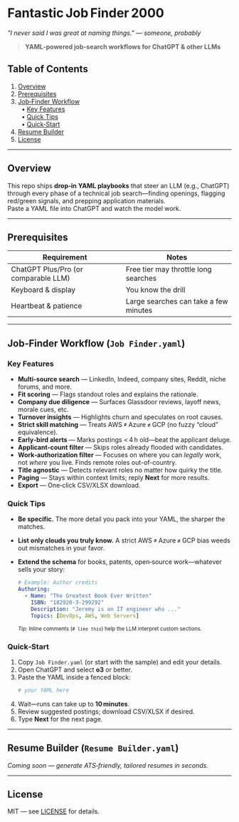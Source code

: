# Fantastic Job Finder 2000
*"I never said I was great at naming things." — someone, probably*

> **YAML‑powered job‑search workflows for ChatGPT & other LLMs**

## Table of Contents
1. [Overview](#overview)
2. [Prerequisites](#prerequisites)
3. [Job‑Finder Workflow](#job-finder-workflow)  
   &nbsp;&nbsp;• [Key Features](#key-features)  
   &nbsp;&nbsp;• [Quick Tips](#quick-tips)  
   &nbsp;&nbsp;• [Quick‑Start](#quick-start)
4. [Resume Builder](#resume-builder)
5. [License](#license)

---

## Overview
This repo ships **drop‑in YAML playbooks** that steer an LLM (e.g., ChatGPT) through every phase of a technical job search—finding openings, flagging red/green signals, and prepping application materials.  
Paste a YAML file into ChatGPT and watch the model work.

---

## Prerequisites
| Requirement | Notes |
|-------------|-------|
| ChatGPT Plus/Pro (or comparable LLM) | Free tier may throttle long searches |
| Keyboard & display | You know the drill |
| Heartbeat & patience | Large searches can take a few minutes |

---

## Job‑Finder Workflow (`Job Finder.yaml`) <a id="job-finder-workflow"></a>

### Key Features <a id="key-features"></a>
- **Multi‑source search** — LinkedIn, Indeed, company sites, Reddit, niche forums, and more.
- **Fit scoring** — Flags standout roles and explains the rationale.
- **Company due diligence** — Surfaces Glassdoor reviews, layoff news, morale cues, etc.
- **Turnover insights** — Highlights churn and speculates on root causes.
- **Strict skill matching** — Treats AWS ≠ Azure ≠ GCP (no fuzzy “cloud” equivalence).
- **Early‑bird alerts** — Marks postings < 4 h old—beat the applicant deluge.
- **Applicant‑count filter** — Skips roles already flooded with candidates.
- **Work‑authorization filter** — Focuses on where you can *legally* work, not *where* you live. Finds remote roles out-of-country.
- **Title agnostic** — Detects relevant roles no matter how quirky the title.
- **Paging** — Stays within context limits; reply **Next** for more results.
- **Export** — One‑click CSV/XLSX download.

### Quick Tips <a id="quick-tips"></a>

- **Be specific.** The more detail you pack into your YAML, the sharper the matches.
- **List only clouds you truly know.** A strict AWS ≠ Azure ≠ GCP bias weeds out mismatches in your favor.
- **Extend the schema** for books, patents, open‑source work—whatever sells your story:

  ~~~yaml
  # Example: Author credits
  Authoring:
    - Name: "The Greatest Book Ever Written"
      ISBN: "182920-3-299292"
      Description: "Jeremy is an IT engineer who ..."
      Topics: [DevOps, AWS, Web Servers]
  ~~~

  <sup>*Tip:* Inline comments (`# like this`) help the LLM interpret custom sections.</sup>

### Quick‑Start <a id="quick-start"></a>
1. Copy `Job Finder.yaml` (or start with the sample) and edit your details.
2. Open ChatGPT and select **o3** or better.
3. Paste the YAML inside a fenced block:
   ~~~yaml
   # your YAML here
   ~~~
4. Wait—runs can take up to **10 minutes**.
5. Review suggested postings; download CSV/XLSX if desired.
6. Type **Next** for the next page.

---

## Resume Builder (`Resume Builder.yaml`) <a id="resume-builder"></a>
*Coming soon — generate ATS‑friendly, tailored resumes in seconds.*

---

## License <a id="license"></a>
MIT — see [LICENSE](LICENSE) for details.
